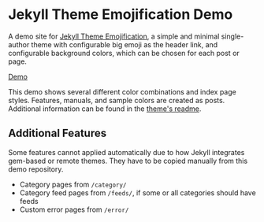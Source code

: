 # Jekyll Theme Emojification Demo

A demo site for [Jekyll Theme Emojification](https://github.com/michaelnordmeyer/jekyll-theme-emojification), a simple and minimal single-author theme with configurable big emoji as the header link, and configurable background colors, which can be chosen for each post or page.

[Demo](https://jekyll-theme-emojification.michaelnordmeyer.com/)

This demo shows several different color combinations and index page styles. Features, manuals, and sample colors are created as posts. Additional information can be found in the [theme's readme](https://github.com/michaelnordmeyer/jekyll-theme-emojification).

## Additional Features

Some features cannot applied automatically due to how Jekyll integrates gem-based or remote themes. They have to be copied manually from this demo repository.

- Category pages from `/category/`
- Category feed pages from `/feeds/`, if some or all categories should have feeds
- Custom error pages from `/error/`
